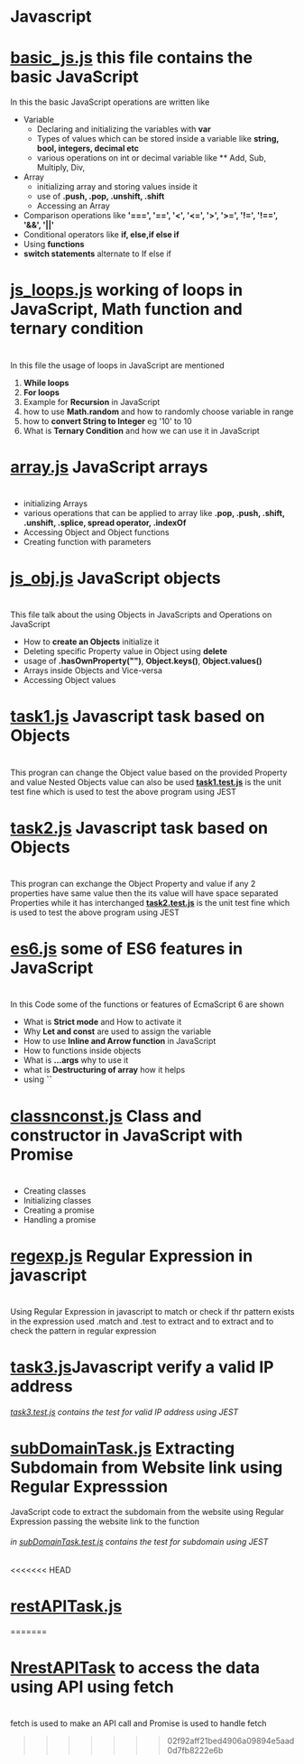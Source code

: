 # Javascript
#
# **[basic_js.js](https://github.com/Pranav-n-js/Javascript/blob/main/basic_js.js)**  this file contains the basic JavaScript
   In this the basic JavaScript operations are written like
   * Variable
     * Declaring and initializing the variables with **var**
     * Types of values which can be stored inside a variable like **string, bool, integers, decimal etc**
     * various operations on int or decimal variable like  ** Add, Sub, Multiply, Div,
   * Array
     * initializing array and storing values inside it
     * use of **.push, .pop, .unshift, .shift**
     * Accessing an Array
   * Comparison operations like **'===', '==', '<', '<=', '>', '>=', '!=', '!==', '&&', '||'**
   * Conditional operators like **if, else,if else if**
   * Using **functions**
   * **switch statements** alternate to If else if
#
# **[js_loops.js](https://github.com/Pranav-n-js/Javascript/blob/main/js_loops.js)** working of loops in JavaScript, Math function and ternary condition
#
   In this file the usage of loops in JavaScript are mentioned
   1. **While loops**
   2. **For loops**
   3. Example for **Recursion** in JavaScript
   4. how to use **Math.random** and how to randomly choose variable in  range
   5. how to **convert String to Integer** eg '10' to 10
   6. What is **Ternary Condition** and how we can use it in JavaScript
#
# **[array.js](https://github.com/Pranav-n-js/Javascript/blob/main/array.js)** JavaScript arrays
#
   * initializing Arrays
   * various operations that can be applied to array like **.pop, .push, .shift, .unshift, .splice, spread operator, .indexOf**
   * Accessing Object and Object functions
   * Creating function with parameters
#
# **[js_obj.js](https://github.com/Pranav-n-js/Javascript/blob/main/js_obj.js)** JavaScript objects
#
   This file talk about the using Objects in JavaScripts and Operations on JavaScript
   * How to **create an Objects** initialize it
   * Deleting specific Property value in Object using **delete**
   * usage of **.hasOwnProperty("")**, **Object.keys()**, **Object.values()**
   * Arrays inside Objects and Vice-versa
   * Accessing Object values

#
# **[task1.js](https://github.com/Pranav-n-js/Javascript/blob/main/task1.js)** Javascript task based on Objects
#
   This progran can change the Object value based on the  provided Property and value Nested Objects value can also be used
   **[task1.test.js](https://github.com/Pranav-n-js/Javascript/blob/main/task1.test.js)**  is the unit test fine which is used to test the above program using JEST

#
# **[task2.js](https://github.com/Pranav-n-js/Javascript/blob/main/task2.js)** Javascript task based on Objects
#
   This progran can exchange the Object Property and value if any 2 properties have same value then the its value will have space separated Properties while it has interchanged
   **[task2.test.js](https://github.com/Pranav-n-js/Javascript/blob/main/task2.test.js)**  is the unit test fine which is used to test the above program using JEST   
#
# **[es6.js](https://github.com/Pranav-n-js/Javascript/blob/main/es6.js)** some of ES6 features in JavaScript
#
   In this Code some of the functions or features of EcmaScript 6 are shown
   * What is **Strict mode** and How to activate it
   * Why **Let and const** are used to assign the variable
   * How to use **Inline and Arrow function** in JavaScript
   * How to functions inside objects
   * What is **...args** why to use it
   * what is **Destructuring of array** how it helps
   * using **\`\`**
#
# **[classnconst.js](https://github.com/Pranav-n-js/Javascript/blob/main/classnconst.js)** Class and constructor in JavaScript with Promise
   #
   * Creating classes
   * Initializing classes
   * Creating a promise
   * Handling a promise
#
# **[regexp.js](https://github.com/Pranav-n-js/Javascript/blob/main/regexp.js)** Regular Expression in javascript
#
   Using Regular Expression in javascript to match or check if thr pattern exists in the expression
   used .match and .test to extract and to extract and to check the pattern in regular expression
#
# [task3.js](https://github.com/Pranav-n-js/Javascript/blob/main/task3.js)Javascript verify a valid IP address
###### [task3.test.js](https://github.com/Pranav-n-js/Javascript/blob/main/task3.test.js) contains the test for valid IP address using JEST
#
# [subDomainTask.js](https://github.com/Pranav-n-js/Javascript/blob/main/subDomainTask.js) Extracting Subdomain from Website link using Regular Expresssion
   JavaScript code to extract the subdomain from the website using Regular Expression passing the website link to the function
###### in [subDomainTask.test.js](https://github.com/Pranav-n-js/Javascript/blob/main/subDomainTask.test.js) contains the test for subdomain using JEST
<<<<<<< HEAD
# [restAPITask.js](https://github.com/Pranav-n-js/Javascript/blob/main/restAPITask.js)
=======
#
# [NrestAPITask](https://github.com/Pranav-n-js/Javascript/blob/main/restAPITask.js) to access the data using API using fetch
#
  fetch is used to make an API call and Promise is used to handle fetch
>>>>>>> 02f92aff21bed4906a09894e5aad0d7fb8222e6b
